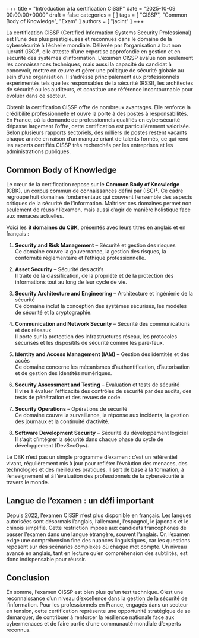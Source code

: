 +++
title = "Introduction à la certification CISSP"
date = "2025-10-09 00:00:00+0000"
draft = false
categories = [  ]
tags = [ "CISSP", "Common Body of Knowledge", "Exam" ]
authors = [ "jacint" ]
+++

La certification CISSP (Certified Information Systems Security Professional) est l’une des plus prestigieuses et reconnues dans le domaine de la cybersécurité à l’échelle mondiale. Délivrée par l’organisation à but non lucratif (ISC)², elle atteste d’une expertise approfondie en gestion et en sécurité des systèmes d’information. L’examen CISSP évalue non seulement les connaissances techniques, mais aussi la capacité du candidat à concevoir, mettre en œuvre et gérer une politique de sécurité globale au sein d’une organisation. Il s’adresse principalement aux professionnels expérimentés tels que les responsables de la sécurité (RSSI), les architectes de sécurité ou les auditeurs, et constitue une référence incontournable pour évoluer dans ce secteur.

Obtenir la certification CISSP offre de nombreux avantages. Elle renforce la crédibilité professionnelle et ouvre la porte à des postes à responsabilités. En France, où la demande de professionnels qualifiés en cybersécurité dépasse largement l’offre, cette certification est particulièrement valorisée. Selon plusieurs rapports sectoriels, des milliers de postes restent vacants chaque année en raison d’un manque criant de talents formés, ce qui rend les experts certifiés CISSP très recherchés par les entreprises et les administrations publiques.

## Common Body of Knowledge

Le cœur de la certification repose sur le **Common Body of Knowledge** (CBK), un corpus commun de connaissances défini par (ISC)². Ce cadre regroupe huit domaines fondamentaux qui couvrent l’ensemble des aspects critiques de la sécurité de l’information. Maîtriser ces domaines permet non seulement de réussir l’examen, mais aussi d’agir de manière holistique face aux menaces actuelles.

Voici les **8 domaines du CBK**, présentés avec leurs titres en anglais et en français :

1. **Security and Risk Management** – Sécurité et gestion des risques \
    Ce domaine couvre la gouvernance, la gestion des risques, la conformité réglementaire et l’éthique professionnelle.

2. **Asset Security** – Sécurité des actifs\
   Il traite de la classification, de la propriété et de la protection des informations tout au long de leur cycle de vie.

3. **Security Architecture and Engineering** – Architecture et ingénierie de la sécurité\
   Ce domaine inclut la conception des systèmes sécurisés, les modèles de sécurité et la cryptographie.

4. **Communication and Network Security** – Sécurité des communications et des réseaux\
   Il porte sur la protection des infrastructures réseau, les protocoles sécurisés et les dispositifs de sécurité comme les pare-feux.

5. **Identity and Access Management (IAM)** – Gestion des identités et des accès\
   Ce domaine concerne les mécanismes d’authentification, d’autorisation et de gestion des identités numériques.

6. **Security Assessment and Testing** – Évaluation et tests de sécurité\
   Il vise à évaluer l’efficacité des contrôles de sécurité par des audits, des tests de pénétration et des revues de code.

7. **Security Operations** – Opérations de sécurité\
   Ce domaine couvre la surveillance, la réponse aux incidents, la gestion des journaux et la continuité d’activité.

8. **Software Development Security** – Sécurité du développement logiciel\
   Il s’agit d’intégrer la sécurité dans chaque phase du cycle de développement (DevSecOps).

Le CBK n’est pas un simple programme d’examen : c’est un référentiel vivant, régulièrement mis à jour pour refléter l’évolution des menaces, des technologies et des meilleures pratiques. Il sert de base à la formation, à l’enseignement et à l’évaluation des professionnels de la cybersécurité à travers le monde.

## Langue de l’examen : un défi important

Depuis 2022, l’examen CISSP n’est plus disponible en français. Les langues autorisées sont désormais l’anglais, l’allemand, l’espagnol, le japonais et le chinois simplifié. Cette restriction impose aux candidats francophones de passer l’examen dans une langue étrangère, souvent l’anglais. Or, l’examen exige une compréhension fine des nuances linguistiques, car les questions reposent sur des scénarios complexes où chaque mot compte. Un niveau avancé en anglais, tant en lecture qu’en compréhension des subtilités, est donc indispensable pour réussir.
​
## Conclusion

En somme, l’examen CISSP est bien plus qu’un test technique. C’est une reconnaissance d’un niveau d’excellence dans la gestion de la sécurité de l’information. Pour les professionnels en France, engagés dans un secteur en tension, cette certification représente une opportunité stratégique de se démarquer, de contribuer à renforcer la résilience nationale face aux cybermenaces et de faire partie d’une communauté mondiale d’experts reconnus.
